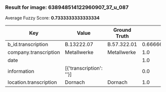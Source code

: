### Result for image: 638948514122960907_37_u_087
Average Fuzzy Score: **0.7333333333333334**
<small>

| Key | Value | Ground Truth | Score |
| --- | --- | --- | --- |
| b_id.transcription | B.13222.07 | B.57.322.01 | 0.6666666666666667 |
| company.transcription | Metallwerke | Metallwerke | 1.0 |
| date |  |  | 1.0 |
| information | [{'transcription': ''}] |  | 0.0 |
| location.transcription | Dornach | Dornach | 1.0 |

</small>
